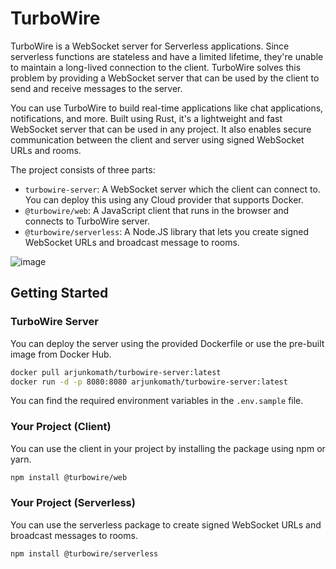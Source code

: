 # TurboWire

TurboWire is a WebSocket server for Serverless applications. Since serverless functions are stateless and have a limited lifetime, they're unable to maintain a long-lived connection to the client. TurboWire solves this problem by providing a WebSocket server that can be used by the client to send and receive messages to the server.

You can use TurboWire to build real-time applications like chat applications, notifications, and more. Built using Rust, it's a lightweight and fast WebSocket server that can be used in any project. It also enables secure communication between the client and server using signed WebSocket URLs and rooms.

The project consists of three parts:

- `turbowire-server`: A WebSocket server which the client can connect to. You can deploy this using any Cloud provider that supports Docker.
- `@turbowire/web`: A JavaScript client that runs in the browser and connects to TurboWire server.
- `@turbowire/serverless`: A Node.JS library that lets you create signed WebSocket URLs and broadcast message to rooms.

![image](https://github.com/user-attachments/assets/2e3f2cbb-95e0-42da-ac32-99794923436a)

## Getting Started

### TurboWire Server

You can deploy the server using the provided Dockerfile or use the pre-built image from Docker Hub.

```bash
docker pull arjunkomath/turbowire-server:latest
docker run -d -p 8080:8080 arjunkomath/turbowire-server:latest
```
You can find the required environment variables in the `.env.sample` file.

### Your Project (Client)

You can use the client in your project by installing the package using npm or yarn.

```bash
npm install @turbowire/web
```

### Your Project (Serverless)

You can use the serverless package to create signed WebSocket URLs and broadcast messages to rooms.

```bash
npm install @turbowire/serverless
```

